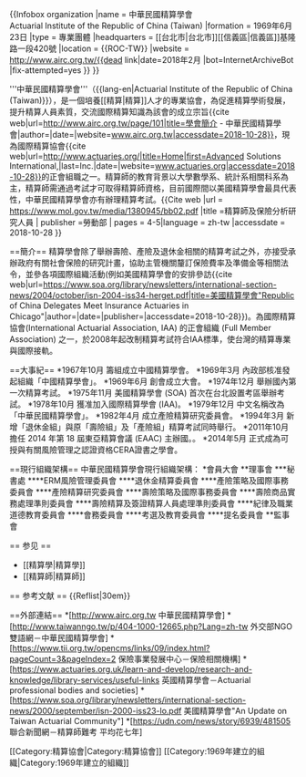 {{Infobox organization
|name = 中華民國精算學會<br />Actuarial Institute of the Republic of China (Taiwan)
|formation    = 1969年6月23日
|type         = 專業團體
|headquarters = [[台北市|台北市]][[信義區|信義區]]基隆路一段420號
|location     = {{ROC-TW}}
|website      = http://www.airc.org.tw/{{dead link|date=2018年2月 |bot=InternetArchiveBot |fix-attempted=yes }}
}}

'''中華民國精算學會'''（{{lang-en|Actuarial Institute of the Republic of China (Taiwan)}}），是一個培養[[精算|精算]]人才的專業協會，為促進精算學術發展，提升精算人員素質，交流國際精算知識為該會的成立宗旨<ref>{{cite web|url=http://www.airc.org.tw/page/101|title=學會簡介 - 中華民國精算學會|author=|date=|website=www.airc.org.tw|accessdate=2018-10-28}}</ref>，現為國際精算協會<ref>{{cite web|url=http://www.actuaries.org/|title=Home|first=Advanced Solutions International,|last=Inc.|date=|website=www.actuaries.org|accessdate=2018-10-28}}</ref>的正會組職之一。精算師的教育背景以大學數學系、統計系相關科系為主，精算師需通過考試才可取得精算師資格，目前國際間以美國精算學會最具代表性，中華民國精算學會亦有辦理精算考試。<ref>{{Cite web |url = https://www.mol.gov.tw/media/1380945/bb02.pdf |title =精算師及保險分析研究人員 | publisher =勞動部 | pages = 4-5|language = zh-tw |accessdate = 2018-10-28 }}</ref>

==簡介==
精算學會除了舉辦壽險、產險及退休金相關的精算考試之外，亦接受承辦政府有關社會保險的研究計畫，協助主管機關釐訂保險費率及準備金等相關法令，並參各項國際組織活動(例如美國精算學會的安排參訪<ref>{{cite web|url=https://www.soa.org/library/newsletters/international-section-news/2004/october/isn-2004-iss34-herget.pdf|title=美國精算學會"Republic of China Delegates Meet Insurance Actuaries in Chicago"|author=|date=|publisher=|accessdate=2018-10-28}}</ref>)。為國際精算協會(International Actuarial Association, IAA) 的正會組織 (Full Member Association) 之一，於2008年起改制精算考試符合IAA標準，使台灣的精算專業與國際接軌。

==大事紀==
*1967年10月 籌組成立中國精算學會。
*1969年3月 內政部核准發起組織「中國精算學會」。
*1969年6月 創會成立大會。
*1974年12月 舉辦國內第一次精算考試。
*1975年11月 美國精算學會 (SOA) 首次在台北設置考區舉辦考試。
*1978年10月 獲准加入國際精算學會 (IAA)。
*1979年12月 中文名稱改為「中華民國精算學會」。
*1982年4月 成立產險精算研究委員會。
*1994年3月 新增「退休金組」與原「壽險組」及「產險組」精算考試同時舉行。
*2011年10月 擔任 2014 年第 18 屆東亞精算會議 (EAAC) 主辦國。。
*2014年5月 正式成為可授與有關風險管理之認證資格CERA證書之學會。

==現行組織架構==
中華民國精算學會現行組織架構：
*會員大會
**理事會
***秘書處
****ERM風險管理委員會
****退休金精算委員會
****產險策略及國際事務委員會
****產險精算研究委員會
****壽險策略及國際事務委員會
****壽險商品實務處理準則委員會
****壽險精算及簽證精算人員處理準則委員會
****紀律及職業道德教育委員會
****會務委員會
****考選及教育委員會
****提名委員會
**監事會

== 参见 ==
* [[精算學|精算學]]
* [[精算師|精算師]]

== 参考文献 ==
{{Reflist|30em}}

==外部連結==
*[http://www.airc.org.tw 中華民國精算學會]
*[http://www.taiwanngo.tw/p/404-1000-12665.php?Lang=zh-tw 外交部NGO雙語網－中華民國精算學會]
*[https://www.tii.org.tw/opencms/links/09/index.html?pageCount=3&pageIndex=2 保險事業發展中心－保險相關機構]
*[https://www.actuaries.org.uk/learn-and-develop/research-and-knowledge/library-services/useful-links 英國精算學會－Actuarial professional bodies and societies]
*[https://www.soa.org/library/newsletters/international-section-news/2000/september/isn-2000-iss23-lo.pdf 美國精算學會"An Update on Taiwan Actuarial Community"]
*[https://udn.com/news/story/6939/481505 聯合新聞網－精算師難考 平均花七年]

[[Category:精算協會|Category:精算協會]]
[[Category:1969年建立的組織|Category:1969年建立的組織]]